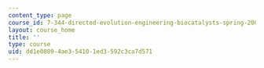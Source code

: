 ```yaml
---
content_type: page
course_id: 7-344-directed-evolution-engineering-biocatalysts-spring-2008
layout: course_home
title: ''
type: course
uid: dd1e0809-4ae3-5410-1ed3-592c3ca7d571
---
```

